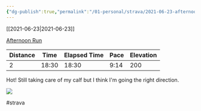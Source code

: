 ```yaml
---
{"dg-publish":true,"permalink":"/01-personal/strava/2021-06-23-afternoon-run/"}
---
```



[[2021-06-23\|2021-06-23]]

[Afternoon Run](https://www.strava.com/activities/5519134306)

| Distance | Time  | Elapsed Time | Pace | Elevation |
| -------- | ----- | ------------ | ---- | --------- |
| 2        | 18:30 | 18:30        | 9:14 | 200       |


Hot! Still taking care of my calf but I think I'm going the right direction.
    
![](https://dgtzuqphqg23d.cloudfront.net/arUjHhQ5WHvEZim54yjisCHbhVGJp4r_7Ex9vr-PYOU-768x576.jpg)

    

#strava
